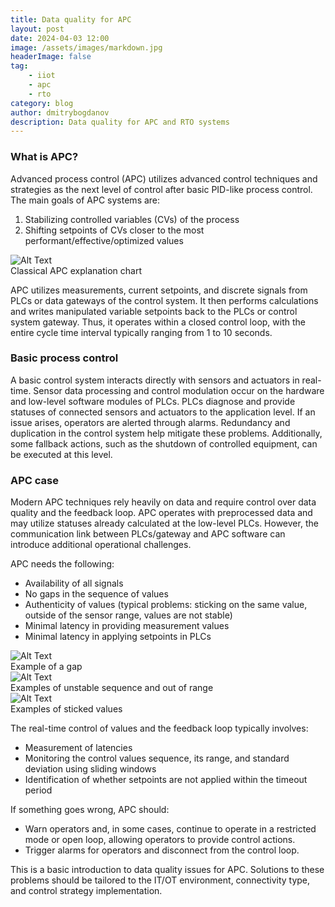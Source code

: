 ```yaml
---
title: Data quality for APC
layout: post
date: 2024-04-03 12:00
image: /assets/images/markdown.jpg
headerImage: false
tag:
    - iiot
    - apc
    - rto
category: blog
author: dmitrybogdanov
description: Data quality for APC and RTO systems
---
```


### What is APC?

Advanced process control (APC) utilizes advanced control techniques and strategies as the next level of control after basic PID-like process control. The main goals of APC systems are:

1. Stabilizing controlled variables (CVs) of the process
2. Shifting setpoints of CVs closer to the most performant/effective/optimized values

<div>
    <img class="image" src="{{ site.url }}/assets/images/01_apc_gain.png" alt="Alt Text">
    <figcaption class="caption">Classical APC explanation chart</figcaption>
</div>

APC utilizes measurements, current setpoints, and discrete signals from PLCs or data gateways of the control system. It then performs calculations and writes manipulated variable setpoints back to the PLCs or control system gateway. Thus, it operates within a closed control loop, with the entire cycle time interval typically ranging from 1 to 10 seconds.

### Basic process control

A basic control system interacts directly with sensors and actuators in real-time. Sensor data processing and control modulation occur on the hardware and low-level software modules of PLCs. PLCs diagnose and provide statuses of connected sensors and actuators to the application level. If an issue arises, operators are alerted through alarms. Redundancy and duplication in the control system help mitigate these problems. Additionally, some fallback actions, such as the shutdown of controlled equipment, can be executed at this level.

### APC case

Modern APC techniques rely heavily on data and require control over data quality and the feedback loop. APC operates with preprocessed data and may utilize statuses already calculated at the low-level PLCs. However, the communication link between PLCs/gateway and APC software can introduce additional operational challenges.

APC needs the following:

-   Availability of all signals
-   No gaps in the sequence of values
-   Authenticity of values (typical problems: sticking on the same value, outside of the sensor range, values are not stable)
-   Minimal latency in providing measurement values
-   Minimal latency in applying setpoints in PLCs

<div>
    <img class="image" src="{{ site.url }}/assets/images/01_gaps.png" alt="Alt Text">
    <figcaption class="caption">Example of a gap</figcaption>
</div>

<div>
    <img class="image" src="{{ site.url }}/assets/images/01_not_stable.png" alt="Alt Text">
    <figcaption class="caption">Examples of unstable sequence and out of range</figcaption>
</div>

<div>
    <img class="image" src="{{ site.url }}/assets/images/01_sticked_values.png" alt="Alt Text">
    <figcaption class="caption">Examples of sticked values</figcaption>
</div>

The real-time control of values and the feedback loop typically involves:

-   Measurement of latencies
-   Monitoring the control values sequence, its range, and standard deviation using sliding windows
-   Identification of whether setpoints are not applied within the timeout period

If something goes wrong, APC should:

-   Warn operators and, in some cases, continue to operate in a restricted mode or open loop, allowing operators to provide control actions.
-   Trigger alarms for operators and disconnect from the control loop.

This is a basic introduction to data quality issues for APC. Solutions to these problems should be tailored to the IT/OT environment, connectivity type, and control strategy implementation.
